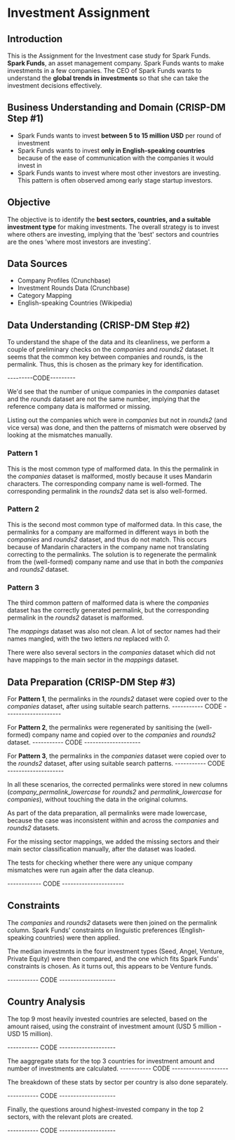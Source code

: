 # Investment Assignment

## Introduction
This is the Assignment for the Investment case study for Spark Funds. **Spark Funds**, an asset management company. Spark Funds wants to make investments in a few companies. The CEO of Spark Funds wants to understand the **global trends in investments** so that she can take the investment decisions effectively.

## Business Understanding and Domain (CRISP-DM Step #1)
- Spark Funds wants to invest **between 5 to 15 million USD** per round of investment
- Spark Funds wants to invest **only in English-speaking countries** because of the ease of communication with the companies it would invest in
- Spark Funds wants to invest where most other investors are investing. This pattern is often observed among early stage startup investors.

## Objective
The objective is to identify the **best sectors, countries, and a suitable investment type** for making investments. The overall strategy is to invest where others are investing, implying that the 'best' sectors and countries are the ones 'where most investors are investing'.

## Data Sources
- Company Profiles (Crunchbase)
- Investment Rounds Data (Crunchbase)
- Category Mapping
- English-speaking Countries (Wikipedia)

## Data Understanding (CRISP-DM Step #2)
To understand the shape of the data and its cleanliness, we perform a couple of preliminary checks on the *companies* and *rounds2* dataset.
It seems that the common key between companies and rounds, is the permalink. Thus, this is chosen as the primary key for identification.

---------CODE---------

We'd see that the number of unique companies in the *companies* dataset and the *rounds* dataset are not the same number, implying that the reference company data is malformed or missing.

Listing out the companies which were in *companies* but not in *rounds2* (and vice versa) was done, and then the patterns of mismatch were observed by looking at the mismatches manually.

### Pattern 1
This is the most common type of malformed data. In this the permalink in the *companies* dataset is malformed, mostly because it uses Mandarin characters. The corresponding company name is well-formed. The corresponding permalink in the *rounds2* data set is also well-formed.

### Pattern 2
This is the second most common type of malformed data. In this case, the permalinks for a company are malformed in different ways in both the *companies* and *rounds2* dataset, and thus do not match. This occurs because of Mandarin characters in the company name not translating correcting to the permalinks. The solution is to regenerate the permalink from the (well-formed) company name and use that in both the *companies* and *rounds2* dataset.

### Pattern 3
The third common pattern of malformed data is where the *companies* dataset has the correctly generated permalink, but the corresponding permalink in the *rounds2* dataset is malformed.

The *mappings* dataset was also not clean. A lot of sector names had their names mangled, with the two letters *na* replaced with *0*.

There were also several sectors in the *companies* dataset which did not have mappings to the main sector in the *mappings* dataset.

## Data Preparation (CRISP-DM Step #3)

For **Pattern 1**, the permalinks in the *rounds2* dataset were copied over to the *companies* dataset, after using suitable search patterns.
----------- CODE --------------------

For **Pattern 2**, the permalinks were regenerated by sanitising the (well-formed) company name and copied over to the *companies* and *rounds2* dataset.
----------- CODE --------------------

For **Pattern 3**, the permalinks in the *companies* dataset were copied over to the *rounds2* dataset, after using suitable search patterns.
----------- CODE --------------------

In all these scenarios, the corrected permalinks were stored in new columns (*company_permalink_lowercase* for *rounds2* and *permalink_lowercase* for *companies*), without touching the data in the original columns.

As part of the data preparation, all permalinks were made lowercase, because the case was inconsistent within and across the *companies* and *rounds2* datasets.

For the missing sector mappings, we added the missing sectors and their main sector classification manually, after the dataset was loaded.

The tests for checking whether there were any unique company mismatches were run again after the data cleanup.

------------ CODE ----------------------

## Constraints

The *companies* and *rounds2* datasets were then joined on the permalink column. Spark Funds' constraints on linguistic preferences (English-speaking countries) were then applied.

The median investmnts in the four investment types (Seed, Angel, Venture, Private Equity) were then compared, and the one which fits Spark Funds' constraints is chosen. As it turns out, this appears to be Venture funds.

----------- CODE --------------------

## Country Analysis
The top 9 most heavily invested countries are selected, based on the amount raised, using the constraint of investment amount (USD 5 million - USD 15 million).

----------- CODE --------------------

The aaggregate stats for the top 3 countries for investment amount and number of investments are calculated.
----------- CODE --------------------

The breakdown of these stats by sector per country is also done separately.

----------- CODE --------------------

Finally, the questions around highest-invested company in the top 2 sectors, with the relevant plots are created.

----------- CODE --------------------
